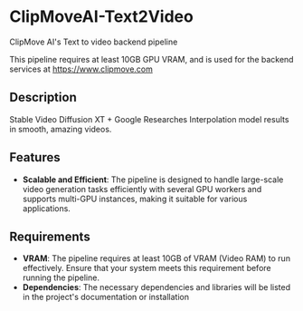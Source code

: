 # ClipMoveAI-Text2Video

ClipMove AI's Text to video backend pipeline

This pipeline requires at least 10GB GPU VRAM, and is used for the backend services at https://www.clipmove.com

## Description

Stable Video Diffusion XT + Google Researches Interpolation model results in smooth, amazing videos.

## Features
- **Scalable and Efficient**: The pipeline is designed to handle large-scale video generation tasks efficiently with several GPU workers and supports multi-GPU instances, making it suitable for various applications.

## Requirements

- **VRAM**: The pipeline requires at least 10GB of VRAM (Video RAM) to run effectively. Ensure that your system meets this requirement before running the pipeline.
- **Dependencies**: The necessary dependencies and libraries will be listed in the project's documentation or installation
